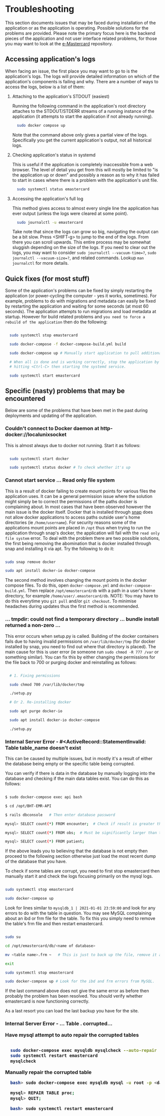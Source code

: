 # Troubleshooting

This section documents issues that may be faced during installation
of the application or as the application is operating. Possible
solutions for the problems are provided. Please note the primary
focus here is the backend pieces of the application and not user
interface related problems, for those you may want to look at the
[e-Mastercard](https://github.com/EGPAFMalawiHIS/emastercard)
repository.

## Accessing application's logs

When facing an issue, the first place you may want to go to is the
application's logs. The logs will provide detailed information on
which of the application's components is failing and why. There are
a number of ways to access the logs, below is a list of them:

1. Attaching to the application's STDOUT (easiest)

   Running the following command in the application's root directory
   attaches to the STDOUT/STDERR streams of a running instance of the
   application (it attempts to start the application if not already
   running). 

    ```bash
      sudo docker compose up
    ```

   Note that the command above only gives a partial view of the logs.
   Specifically you get the current application's output, not all
   historical logs.

2. Checking application's status in systemd

   This is useful if the application is completely inaccessible from
   a web browser. The level of detail you get from this will mostly
   be limited to "is the application up or down" and possibly a reason
   as to why it has failed to start in cases where there is a problem
   with the application's unit file.

    ```bash
      sudo systemctl status emastercard
    ```
3. Accessing the application's full log

   This method gives access to almost every single line the application
   has ever output (unless the logs were cleared at some point).
   
    ```bash
      sudo journalctl -u emastercard
    ```

   Take note that since the logs can grow so big, navigating the output can
   be a bit slow. Press &lt;SHIFT-g&gt; to jump to the end of the logs.
   From there you can scroll upwards. This entire process may be somewhat
   sluggish depending on the size of the logs. If you need to clear out the
   logs, you may want to consider `sudo journalctl --vacuum-time=?`,
   `sudo journalctl --vacuum-size=?`, and related commands. Lookup
   `man journalctl` for more details.

## Quick fixes (for most stuff)

Some of the application's problems can be fixed by simply restarting the
application (or power-cycling the computer - yes it works, sometimes).
For example, problems to do with migrations and metadata can easily be
fixed by restarting the application and waiting for some seconds
(at most 60 seconds). The application attempts to run migrations and
load metadata at startup. However for build related problems and
`you need to force a rebuild of the application` then do the following:

  ```bash

    sudo systemctl stop emastercard

    sudo docker-compose -f docker-compose-build.yml build

    sudo docker-compose up # Manually start application to pull additional containers

    # When all is done and is working correctly, stop the application by
    # hitting <Ctrl-C> then starting the systemd service.

    sudo systemctl start emastercard

  ```

## Specific (nasty) problems that may be encountered

Below are some of the problems that have been met in the past during
deployments and updating of the application.

### Couldn't connect to Docker daemon at http-docker://localunixsocket

This is almost always due to docker not running. Start it as follows:

  ```bash

    sudo systemctl start docker

    sudo systemctl status docker # To check whether it's up

  ```

### Cannot start service ... Read only file system

This is a result of docker failing to create mount points for various
files the application uses. It can be a general permission issue where
the solution might simply be to correct the permissions of the paths
docker is complaining about. In most cases that have been observed
however the main issue is the docker itself. Docker that is installed
through [snap](https://snapcraft.io/docs/installing-snap-on-ubuntu)
does not allow docker applications to access paths outside user's
home directories (ie `/home/username`). For security reasons some of
the applications mount points are placed in `/opt` thus when trying
to run the application through snap's docker, the application will
fail with the `read only file system` error. To deal with the problem
there are two possible solutions, the first being removing the
abomination that is docker installed through snap and installing it
via apt. Try the following to do it:

  ```bash

  sudo snap remove docker

  sudo apt install docker-io docker-compose

  ```

The second method involves changing the mount points in the docker
compose files. To do this, open `docker-compose.yml` and
`docker-compose-build.yml`. Then replace `/opt/emastercard/db` with
a path in a user's home directory, for example
`/home/user/.emastercard/db`. NOTE: You may have to do this everytime
you `git pull` and/or `git checkout`. To minimise headaches during
updates thus the first method is recommended.

### ... tmpdir: could not find a temporary directory ... bundle install returned a non-zero ...

This error occurs when setup.py is called. Building of the docker
containers fails due to having invalid permissions on
`/var/lib/docker/tmp` (for docker installed by snap, you need to
find out where that directory is placed). The main cause for this
is user error (ie someone run `sudo chmod -R 777 /var` or something
similar). You can fix this by either changing the permissions for
the file back to 700 or purging docker and reinstalling as follows:

  ```bash

    # 1. Fixing permissions

    sudo chmod 700 /var/lib/docker/tmp

    ./setup.py

    # Or 2. Re-installing docker

    sudo apt purge docker-io

    sudo apt install docker-io docker-compose

    ./setup.py
  ```
  
### Internal Server Error -  #<ActiveRecord::StatementInvalid: Table table_name doesn't exist

This can be caused by multiple issues, but in mostly it's a result
of either the database being empty or the specific table being corrupted.

You can verify if there is data in the database by manually logging
into the database and checking if the main data tables exist. You can
do this as follows:

```sh

$ sudo docker-compose exec api bash

$ cd /opt/BHT-EMR-API

$ rails dbconsole   # Then enter database password

mysql> SELECT count(*) FROM encounter;  # Check if result is greater than 0 

mysql> SELECT count(*) FROM obs;  # Must be significantly larger than the above

mysql> SELECT count(*) FROM patient;

```

If the above leads you to believing that the database is not empty then proceed
to the following section otherwise just load the most recent dump of the database
that you have.

To check if some tables are corrupt, you need to first stop emastercard then
manually start it and check the logs focusing primarily on the mysql logs.

```sh

sudo systemctl stop emastercard

sudo docker-compose up

```

Look for lines similar to `mysqldb_1 | 2021-01-01 23:59:00` and look for any errors
to do with the table in question. You may see MySQL complaining about an ibd or
frm file for the table. To fix this you simply need to remove the table's frm file
and then restart emastercard.

```sh

sudo su

cd /opt/emastercard/db/<name of database>

mv <table name>.frm ~   # This is just to back up the file, remove it afterwards

exit

sudo systemctl stop emastercard

sudo docker-compose up # Look for the ibd and frm errors from MySQL.

```

If the last command above does not give the same error as before then
probably the problem has been resolved. You should verify whether
emastercard is now functioning correctly.

As a last resort you can load the last backup you have for the site.

### Internal Server Error - ... Table <database>.<table> corrupted...

Have mysql attempt to auto repair the corrupted tables

  ```bash

    sudo docker-compose exec mysqldb mysqlcheck --auto-repair -A -u root -p
    sudo systemctl restart emastercard
    mysqlcheck 

  ```

Manually repair the corrupted table

  ```bash
    bash> sudo docker-compose exec mysqldb mysql -u root -p <database>

    mysql> REPAIR TABLE proc;
    mysql> QUIT;

    bash> sudo systemctl restart emastercard
  ```
